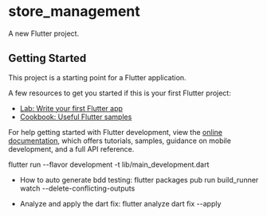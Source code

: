 # store_management

A new Flutter project.

## Getting Started

This project is a starting point for a Flutter application.

A few resources to get you started if this is your first Flutter project:

- [Lab: Write your first Flutter app](https://docs.flutter.dev/get-started/codelab)
- [Cookbook: Useful Flutter samples](https://docs.flutter.dev/cookbook)

For help getting started with Flutter development, view the
[online documentation](https://docs.flutter.dev/), which offers tutorials,
samples, guidance on mobile development, and a full API reference.


flutter run --flavor development -t lib/main_development.dart

- How to auto generate bdd testing:
    flutter packages pub run build_runner watch --delete-conflicting-outputs

- Analyze and apply the dart fix:
    flutter analyze
    dart fix --apply
